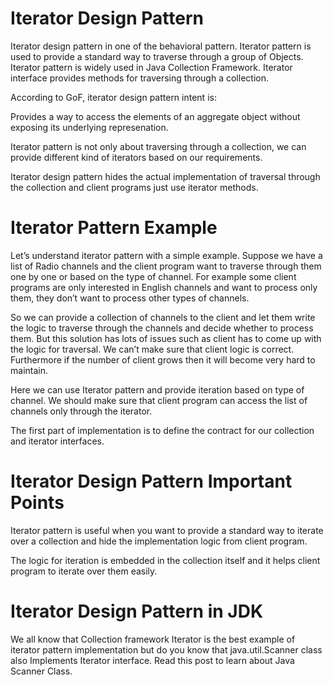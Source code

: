 # Iterator Design Pattern

Iterator design pattern in one of the behavioral pattern. Iterator pattern is used to provide a standard way to traverse 
through a group of Objects. Iterator pattern is widely used in Java Collection Framework. Iterator interface provides 
methods for traversing through a collection.

According to GoF, iterator design pattern intent is:

Provides a way to access the elements of an aggregate object without exposing its underlying represenation.

Iterator pattern is not only about traversing through a collection, we can provide different kind of iterators based on 
our requirements.

Iterator design pattern hides the actual implementation of traversal through the collection and client programs just use 
iterator methods.

# Iterator Pattern Example

Let’s understand iterator pattern with a simple example. Suppose we have a list of Radio channels and the client program 
want to traverse through them one by one or based on the type of channel. For example some client programs are only 
interested in English channels and want to process only them, they don’t want to process other types of channels.

So we can provide a collection of channels to the client and let them write the logic to traverse through the channels 
and decide whether to process them. But this solution has lots of issues such as client has to come up with the logic for 
traversal. We can’t make sure that client logic is correct. Furthermore if the number of client grows then it will become 
very hard to maintain.

Here we can use Iterator pattern and provide iteration based on type of channel. We should make sure that client program 
can access the list of channels only through the iterator.

The first part of implementation is to define the contract for our collection and iterator interfaces.

# Iterator Design Pattern Important Points

Iterator pattern is useful when you want to provide a standard way to iterate over a collection and hide the implementation 
logic from client program.

The logic for iteration is embedded in the collection itself and it helps client program to iterate over them easily.

# Iterator Design Pattern in JDK

We all know that Collection framework Iterator is the best example of iterator pattern implementation but do you know 
that java.util.Scanner class also Implements Iterator interface. Read this post to learn about Java Scanner Class.
